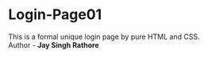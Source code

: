 # Login-Page01
This is a formal unique login page by pure HTML and CSS.
<br>
Author - <b>Jay Singh Rathore</b>
